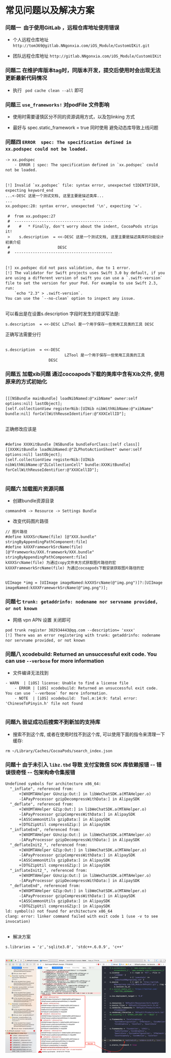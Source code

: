 # 常见问题以及解决方案


### 问题一  由于使用GitLab ，远程仓库地址使用错误

* 个人远程仓库地址  `` http://tom369@gitlab.NNgonxia.com/iOS_Module/CustomUIKit.git ``

* 团队远程仓库地址   `` http://gitlab.NNgonxia.com/iOS_Module/CustomUIKit ``


### 问题二 在维护库版本tag时，同版本开发，提交后使用时会出现无法更新最新代码情况

* 执行 `` pod cache clean --all`` 即可


### 问题三 ``use_frameworks!`` 对podFile 文件影响

* 使用时需要谨慎区分不同的资源调用方式，以及包linking 方式

* 最好与 spec.static_framework = true 同时使用 避免动态库导致上线问题


### 问题四 ``ERROR  spec: The specification defined in   xx.podspec could not be loaded.``

```
-> xx.podspec
    - ERROR | spec: The specification defined in `xx.podspec` could not be loaded.


[!] Invalid `xx.podspec` file: syntax error, unexpected tIDENTIFIER, expecting keyword_end
...<-DESC 这是一个测试文档, 这里主要是描述类库...
...                               ^
xx.podspec:28: syntax error, unexpected '\n', expecting '='.

 #  from xx.podspec:27
 #  -------------------------------------------
 #    #   * Finally, don't worry about the indent, CocoaPods strips it!
 >    s.description  = <<-DESC 这是一个测试文档, 这里主要是描述类库的功能设计初衷介绍
 #                     DESC
 #  -------------------------------------------


[!] xx.podspec did not pass validation, due to 1 error.
[!] The validator for Swift projects uses Swift 3.0 by default, if you are using a different version of swift you can use a `.swift-version` file to set the version for your Pod. For example to use Swift 2.3, run: 
    `echo "2.3" > .swift-version`.
You can use the `--no-clean` option to inspect any issue.


```
可以看出是在设置s.description 字段时发生的错误写法是:

```
s.description  = <<-DESC LZTool 是一个用于保存一些常用工具类的工具 DESC

```

正确写法需要分行

```

s.description  = <<-DESC 
                          LZTool 是一个用于保存一些常用工具类的工具
                   DESC

```




### 问题五 加载xib问题  通过cocoapods下载的类库中含有Xib文件, 使用原来的方式初始化

```

[[[NSBundle mainBundle] loadNibNamed:@"xibName" owner:self options:nil] lastObject];
[self.collectionView registerNib:[UINib nibWithNibName:@"xibName" bundle:nil] forCellWithReuseIdentifier:@"XXXCellID"];


```

正确修改应该是


```

#define XXXKitBundle [NSBundle bundleForClass:[self class]]
[[XXXKitBundle loadNibNamed:@"ZLPhotoActionSheet" owner:self options:nil] lastObject];
[self.collectionView registerNib:[UINib nibWithNibName:@"ZLCollectionCell" bundle:XXXKitBundle] forCellWithReuseIdentifier:@"XXXCellID"];


```


### 问题六 加载图片资源问题

* 创建bundle资源目录

```
command+N -> Resource -> Settings Bundle

```


* 改变代码图片路径

```
// 图片路径
#define kXXXSrcName(file) [@"XXX.bundle" stringByAppendingPathComponent:file]
#define kXXXFrameworkSrcName(file) [@"Frameworks/XXX.framework/XXX.bundle" stringByAppendingPathComponent:file]
kXXXSrcName(file) 为通过copy文件夹方式获取图片路径的宏
kXXXFrameworkSrcName(file) 为通过cocoapods下载安装获取图片路径的宏


```

```
UIImage *img = [UIImage imageNamed:kXXXSrcName(@"img.png")]?:[UIImage imageNamed:kXXXFrameworkSrcName(@"img.png")];

```


###  问题七 ``trunk: getaddrinfo: nodename nor servname provided, or not known``

* 网络 vpn APN 设置 关闭即可

```
pod trunk register 302934443@qq.com --description= 'xxxx'
[!] There was an error registering with trunk: getaddrinfo: nodename nor servname provided, or not known

```

### 问题八 xcodebuild: Returned an unsuccessful exit code. You can use `--verbose` for more information

* 文件编译无法找到

```
- WARN  | [iOS] license: Unable to find a license file
    - ERROR | [iOS] xcodebuild: Returned an unsuccessful exit code. You can use `--verbose` for more information.
    - NOTE  | [iOS] xcodebuild:  Tool.m:14:9: fatal error: 'ChineseToPinyin.h' file not found


```



### 问题九 验证成功后搜索不到新加的支持库

* 搜索不到这个库, 或者在使用时找不到这个库, 可以使用下面的指令来清理一下缓存:

```
rm ~/Library/Caches/CocoaPods/search_index.json

```


### 问题十 由于未引入 `` libz.tbd `` 导致 支付宝微信 SDK 库依赖报错 -- 错误很奇怪 -- 包架构命令集报错


```
Undefined symbols for architecture x86_64:
  "_inflate", referenced from:
      +[WXOMTAHelper GUnzip:Out:] in libWeChatSDK.a(MTAHelper.o)
      -[APayProcessor gzipDecompressWithData:] in AlipaySDK
  "_deflate", referenced from:
      +[WXOMTAHelper GZip:Out:] in libWeChatSDK.a(MTAHelper.o)
      -[APayProcessor gzipCompressWithData:] in AlipaySDK
      +[ASSCommonUtils gzipData:] in AlipaySDK
      +[DTGZipUtil compressGZip:] in AlipaySDK
  "_inflateEnd", referenced from:
      +[WXOMTAHelper GUnzip:Out:] in libWeChatSDK.a(MTAHelper.o)
      -[APayProcessor gzipDecompressWithData:] in AlipaySDK
  "_deflateInit2_", referenced from:
      +[WXOMTAHelper GZip:Out:] in libWeChatSDK.a(MTAHelper.o)
      -[APayProcessor gzipCompressWithData:] in AlipaySDK
      +[ASSCommonUtils gzipData:] in AlipaySDK
      +[DTGZipUtil compressGZip:] in AlipaySDK
  "_inflateInit2_", referenced from:
      +[WXOMTAHelper GUnzip:Out:] in libWeChatSDK.a(MTAHelper.o)
      -[APayProcessor gzipDecompressWithData:] in AlipaySDK
  "_deflateEnd", referenced from:
      +[WXOMTAHelper GZip:Out:] in libWeChatSDK.a(MTAHelper.o)
      -[APayProcessor gzipCompressWithData:] in AlipaySDK
      +[ASSCommonUtils gzipData:] in AlipaySDK
      +[DTGZipUtil compressGZip:] in AlipaySDK
ld: symbol(s) not found for architecture x86_64
clang: error: linker command failed with exit code 1 (use -v to see invocation)


```
* 解决方案 

``` 
s.libraries = 'z','sqlite3.0', 'stdc++.6.0.9', 'c++'
 
```

![](Resource/5_7_1.png)